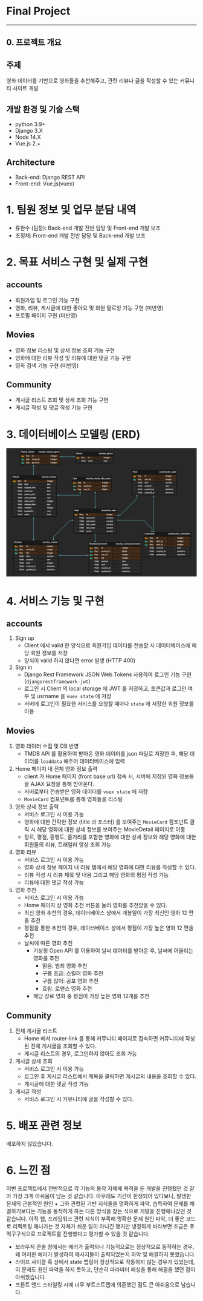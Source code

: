 # Final Project

<hr>

## 0. 프로젝트 개요

## 주제

 영화 데이터를 기반으로 영화들을 추천해주고, 관련 리뷰나 글을 작성할 수 있는 커뮤니티 사이트 개발

## 개발 환경 및 기술 스택

- python 3.9+
- Django 3.X
- Node 14.X
- Vue.js 2.+

## Architecture

- Back-end: Django REST API
- Front-end: Vue.js(vuex)

# 1. 팀원 정보 및 업무 분담 내역

- 류완수 (팀장): Back-end 개발 전반 담당 및 Front-end 개발 보조
- 조정제: Front-end 개발 전반 담당 및 Back-end 개발 보조

# 2. 목표 서비스 구현 및 실제 구현

## accounts 

- 회원가입 및 로그인 기능 구현
- 영화, 리뷰, 게시글에 대한 좋아요 및 회원 팔로잉 기능 구현 (미반영)
- 프로필 페이지 구현 (미반영)

## Movies 

- 영화 정보 리스팅 및 상세 정보 조회 기능 구현
- 영화에 대한 리뷰 작성 및 리뷰에 대한 댓글 기능 구현
- 영화 검색 기능 구현 (미반영)

## Community

- 게시글 리스트 조회 및 상세 조회 기능 구현
- 게시글 작성 및 댓글 작성 기능 구현

# 3. 데이터베이스 모델링 (ERD)

![image-20211125124154850](README.assets/image-20211125124154850.png)

# 4. 서비스 기능 및 구현

## accounts

1. Sign up
   - Client 에서 valid 한 양식으로 회원가입 데이터를 전송할 시 데이터베이스에 해당 회원 정보를 저장
   - 양식이 valid 하지 않다면 error  발생 (HTTP 400)
2. Sign in
   - Django Rest Framework JSON Web Tokens 사용하여 로그인 기능 구현 (`djangorestframework-jwt`)
   - 로그인 시 Client 의 local storage 에 JWT 를 저장하고, 토큰값과 로그인 여부 및 usrname 을 `vuex state` 에 저장
   - 서버에 로그인이 필요한 서비스를 요청할 때마다 `state` 에 저장한 회원 정보를 이용

## Movies

1. 영화 데이터 수집 및 DB 반영
   - TMDB API 를 활용하여 받아온 영화 데이터를 json 파일로 저장한 후, 해당 데이터를 `loaddata` 해주어 데이터베이스에 입력
2. Home 페이지 내 전체 영화 정보 출력
   - client 가 Home 페이지 (front base url) 접속 시, 서버에 저장된 영화 정보들을 AJAX 요청을 통해 받아온다.
   - 서버로부터 전송받은 영화 데이터를 `vuex state` 에 저장
   - `MovieCard` 컴포넌트를 통해 영화들을 리스팅
3. 영화 상세 정보 출력
   - 서비스 로그인 시 이용 가능
   - 영화에 대한 간략한 정보 (title 과 포스터) 를 보여주는 `MovieCard` 컴포넌트 클릭 시 해당 영화에 대한 상세 정보를 보여주는 MovieDetail 페이지로 이동
   - 장르, 평점, 흥행도, 줄거리를 포함한 영화에 대한 상세 정보와 해당 영화에 대한 회원들의 리뷰, 트래일러 영상 조회 가능
4. 영화 리뷰 
   - 서비스 로그인 시 이용 가능
   - 영화 상세 정보 페이지 내 리뷰 탭에서 해당 영화에 대한 리뷰를 작성할 수 있다. 
   - 리뷰 작성 시 리뷰 제목 및 내용 그리고 해당 영화의 평점 작성 가능
   - 리뷰에 대한 댓글 작성 가능
5. 영화 추천
   - 서비스 로그인 시 이용 가능
   - Home 페이지 상 영화 추천 버튼을 눌러 영화를 추천받을 수 있다. 
   - 최신 영화 추천의 경우, 데이터베이스 상에서 개봉일이 가장 최신인 영화 12 편을 추천
   - 평점을 통한 추천의 경우, 데이터베이스 상에서 평점이 가장 높은 영화 12 편을 추천
   - 날씨에 따른 영화 추천
     - 기상청 Open API 를 이용하여 날씨 데이터를 받아온 후, 날씨에 어울리는 영화를 추천
       - 맑음: 범죄 영화 추천
       - 구름 조금: 스릴러 영화 추천
       - 구름 많이: 공포 영화 추천
       - 흐림: 로맨스 영화 추천
     - 해당 장르 영화 중 평점이 가장 높은 영화 12개를 추천

## Community

1. 전체 게시글 리스트
   - Home 에서 router-link 를 통해 커뮤니티 페이지로 접속하면 커뮤니티에 작성된 전체 게시글을 조회할 수 있다.
   - 게시글 리스트의 경우, 로그인하지 않아도 조회 가능
2. 게시글 상세 조회
   - 서비스 로그인 시 이용 가능
   - 로그인 후 게시글 리스트에서 제목을 클릭하면 게시글의 내용을 조회할 수 있다. 
   - 게시글에 대한 댓글 작성 가능
3. 게시글 작성
   - 서비스 로그인 시 커뮤니티에 글을 작성할 수 있다. 

# 5. 배포 관련 정보

배포하지 않았습니다. 

# 6. 느낀 점

 이번 프로젝트에서 전반적으로 각 기능의 동작 자체에 목적을 둔 개발을 진행했던 것 같아 가장 크게 아쉬움이 남는 것 같습니다. 아무래도 기간이 한정되어 있다보니, 발생한 문제의 근본적인 원인 + 그와 관련된 기반 지식들을 명확하게 파악, 습득하여 문제를 해결하기보다는 기능을 동작하게 하는 다른 방식을 찾는 식으로 개발을 진행해나갔던 것 같습니다. 아직 웹, 프레임워크 관련 지식이 부족해 명확한 문제 원인 파악, 더 좋은 코드로 리펙토링 해나가는 것 자체가 쉬운 일이 아니긴 했지만 냉정하게 바라보면 조금은 주먹구구식으로 프로젝트를 진행했다고 평가할 수 있을 것 같습니다. 

- 브라우저 콘솔 창에서는 에러가 출력되나 기능적으로는 정상적으로 동작하는 경우, 왜 이러한 에러가 발생하여 메시지들이 출력되었는지 파악 및 해결하지 못했습니다. 
- 라이프 사이클 훅 상에서 state 맵핑이 정상적으로 작동하지 않는 경우가 있었는데, 이 문제도 원인 파악을 하지 못하고, 단순히 파라미터 패싱을 통해 해결을 했던 점이 아쉬웠습니다. 
- 프론트 엔드 스타일링 시에 너무 부트스트랩에 의존했던 점도 큰 아쉬움으로 남습니다. 
